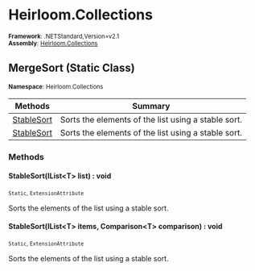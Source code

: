 # Heirloom.Collections

<small>**Framework**: .NETStandard,Version=v2.1</small>  
<small>**Assembly**: [Heirloom.Collections](../Heirloom.Collections/Heirloom.Collections.md)</small>  

## MergeSort (Static Class)
<small>**Namespace**: Heirloom.Collections</sub></small>  

| Methods                       | Summary                                             |
|-------------------------------|-----------------------------------------------------|
| [StableSort<T>](#STA3C51666D) | Sorts the elements of the list using a stable sort. |
| [StableSort<T>](#STADFEC8C93) | Sorts the elements of the list using a stable sort. |

### Methods

#### <a name="STA3C51666D"></a>StableSort<T>(IList\<T> list) : void
<small>`Static`, `ExtensionAttribute`</small>

Sorts the elements of the list using a stable sort.


#### <a name="STADFEC8C93"></a>StableSort<T>(IList\<T> items, Comparison\<T> comparison) : void
<small>`Static`, `ExtensionAttribute`</small>

Sorts the elements of the list using a stable sort.


